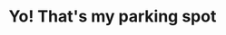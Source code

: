 ---
pid: pt40
title: Yo! That's my parking spot
location_transcription: 10th and Shunk
coordinates: "[-75.164304982164, 39.91720832619]"
zipcode: '19134'
gen_neighborhood: River Wards
neighborhood: Port Richmond
outside_phl: 
age: '45'
age_range: 40-49
instagram: 
image_file_name: pt_40.jpg
proposal_transcription: |-
  Steel chair (epoxied in the 'snow' so as not to be steal show)
  on top of stone pile representing snow
  Snow shovel leaned against chair.
topic: Neighborhoods,Sanitation
topic_summary: 0, 0
type: Space,Sculpture Statue,Street
keywords_other: snow, parking
credit: C.P. Wirth
image_labels: 
twitter: 
facebook: 
permalink: "/monuments/pt40/"
layout: item-page
---